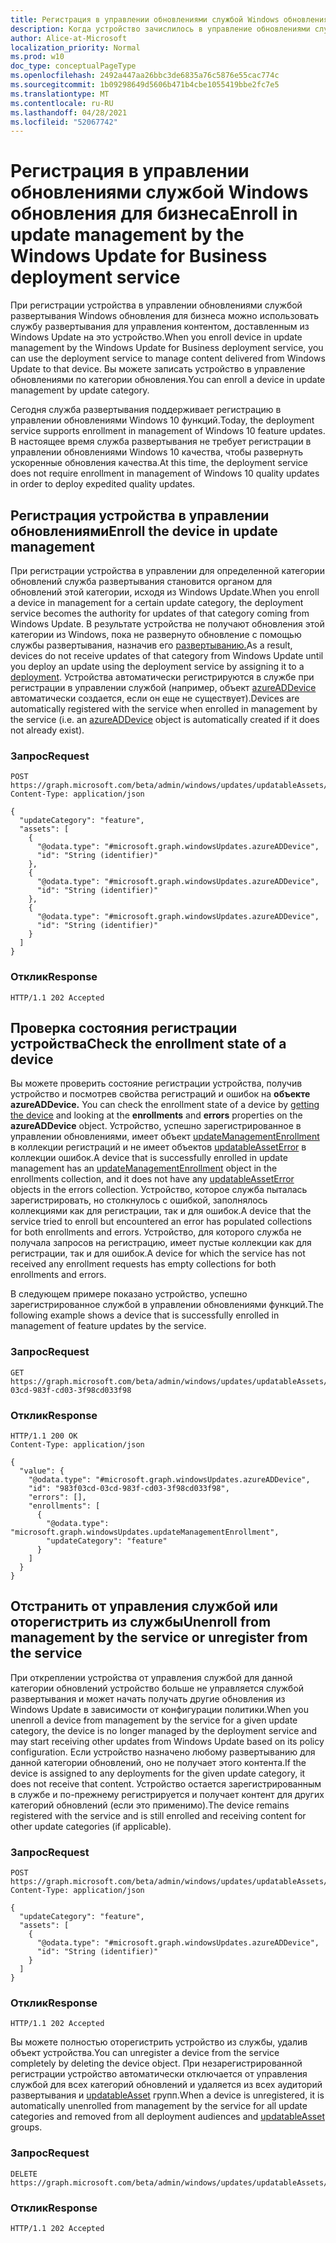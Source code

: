 ```yaml
---
title: Регистрация в управлении обновлениями службой Windows обновления для бизнеса
description: Когда устройство зачислилось в управление обновлениями службой развертывания Windows для бизнеса, вы можете использовать службу развертывания для управления контентом, доставленным из Windows Update на это устройство.
author: Alice-at-Microsoft
localization_priority: Normal
ms.prod: w10
doc_type: conceptualPageType
ms.openlocfilehash: 2492a447aa26bbc3de6835a76c5876e55cac774c
ms.sourcegitcommit: 1b09298649d5606b471b4cbe1055419bbe2fc7e5
ms.translationtype: MT
ms.contentlocale: ru-RU
ms.lasthandoff: 04/28/2021
ms.locfileid: "52067742"
---
```

# <a name="enroll-in-update-management-by-the-windows-update-for-business-deployment-service"></a><span data-ttu-id="a7aee-103">Регистрация в управлении обновлениями службой Windows обновления для бизнеса</span><span class="sxs-lookup"><span data-stu-id="a7aee-103">Enroll in update management by the Windows Update for Business deployment service</span></span>

<span data-ttu-id="a7aee-104">При регистрации устройства в управлении обновлениями службой развертывания Windows обновления для бизнеса можно использовать службу развертывания для управления контентом, доставленным из Windows Update на это устройство.</span><span class="sxs-lookup"><span data-stu-id="a7aee-104">When you enroll device in update management by the Windows Update for Business deployment service, you can use the deployment service to manage content delivered from Windows Update to that device.</span></span> <span data-ttu-id="a7aee-105">Вы можете записать устройство в управление обновлениями по категории обновления.</span><span class="sxs-lookup"><span data-stu-id="a7aee-105">You can enroll a device in update management by update category.</span></span>

<span data-ttu-id="a7aee-106">Сегодня служба развертывания поддерживает регистрацию в управлении обновлениями Windows 10 функций.</span><span class="sxs-lookup"><span data-stu-id="a7aee-106">Today, the deployment service supports enrollment in management of Windows 10 feature updates.</span></span> <span data-ttu-id="a7aee-107">В настоящее время служба развертывания не требует регистрации в управлении обновлениями Windows 10 качества, чтобы развернуть ускоренные обновления качества.</span><span class="sxs-lookup"><span data-stu-id="a7aee-107">At this time, the deployment service does not require enrollment in management of Windows 10 quality updates in order to deploy expedited quality updates.</span></span>

## <a name="enroll-the-device-in-update-management"></a><span data-ttu-id="a7aee-108">Регистрация устройства в управлении обновлениями</span><span class="sxs-lookup"><span data-stu-id="a7aee-108">Enroll the device in update management</span></span>

<span data-ttu-id="a7aee-109">При регистрации устройства в управлении для определенной категории обновлений служба развертывания становится органом для обновлений этой категории, исходя из Windows Update.</span><span class="sxs-lookup"><span data-stu-id="a7aee-109">When you enroll a device in management for a certain update category, the deployment service becomes the authority for updates of that category coming from Windows Update.</span></span> <span data-ttu-id="a7aee-110">В результате устройства не получают обновления этой категории из Windows, пока не развернуто обновление с помощью службы развертывания, назначив его [развертыванию.](windowsupdates-deployments.md)</span><span class="sxs-lookup"><span data-stu-id="a7aee-110">As a result, devices do not receive updates of that category from Windows Update until you deploy an update using the deployment service by assigning it to a [deployment](windowsupdates-deployments.md).</span></span> <span data-ttu-id="a7aee-111">Устройства автоматически регистрируются в службе при регистрации в управлении службой (например, объект [azureADDevice](/graph/api/resources/windowsupdates-azureaddevice.md) автоматически создается, если он еще не существует).</span><span class="sxs-lookup"><span data-stu-id="a7aee-111">Devices are automatically registered with the service when enrolled in management by the service (i.e. an [azureADDevice](/graph/api/resources/windowsupdates-azureaddevice.md) object is automatically created if it does not already exist).</span></span>

### <a name="request"></a><span data-ttu-id="a7aee-112">Запрос</span><span class="sxs-lookup"><span data-stu-id="a7aee-112">Request</span></span>

``` http
POST https://graph.microsoft.com/beta/admin/windows/updates/updatableAssets/enrollAssets
Content-Type: application/json

{
  "updateCategory": "feature",
  "assets": [
    {
      "@odata.type": "#microsoft.graph.windowsUpdates.azureADDevice",
      "id": "String (identifier)"
    },
    {
      "@odata.type": "#microsoft.graph.windowsUpdates.azureADDevice",
      "id": "String (identifier)"
    },
    {
      "@odata.type": "#microsoft.graph.windowsUpdates.azureADDevice",
      "id": "String (identifier)"
    }
  ]
}
```

### <a name="response"></a><span data-ttu-id="a7aee-113">Отклик</span><span class="sxs-lookup"><span data-stu-id="a7aee-113">Response</span></span>

``` http
HTTP/1.1 202 Accepted
```

## <a name="check-the-enrollment-state-of-a-device"></a><span data-ttu-id="a7aee-114">Проверка состояния регистрации устройства</span><span class="sxs-lookup"><span data-stu-id="a7aee-114">Check the enrollment state of a device</span></span>

<span data-ttu-id="a7aee-115">Вы можете проверить состояние регистрации [](/graph/api/windowsupdates-azureaddevice-get) устройства, получив устройство  и посмотрев свойства регистраций и ошибок на **объекте azureADDevice.** </span><span class="sxs-lookup"><span data-stu-id="a7aee-115">You can check the enrollment state of a device by [getting the device](/graph/api/windowsupdates-azureaddevice-get) and looking at the **enrollments** and **errors** properties on the **azureADDevice** object.</span></span> <span data-ttu-id="a7aee-116">Устройство, успешно зарегистрированное в управлении обновлениями, имеет объект [updateManagementEnrollment](/graph/api/resources/windowsupdates-updatemanagementenrollment) в коллекции регистраций и не имеет объектов [updatableAssetError](/graph/api/resources/windowsupdates-updatableasseterror) в коллекции ошибок.</span><span class="sxs-lookup"><span data-stu-id="a7aee-116">A device that is successfully enrolled in update management has an [updateManagementEnrollment](/graph/api/resources/windowsupdates-updatemanagementenrollment) object in the enrollments collection, and it does not have any [updatableAssetError](/graph/api/resources/windowsupdates-updatableasseterror) objects in the errors collection.</span></span> <span data-ttu-id="a7aee-117">Устройство, которое служба пыталась зарегистрировать, но столкнулось с ошибкой, заполнялось коллекциями как для регистрации, так и для ошибок.</span><span class="sxs-lookup"><span data-stu-id="a7aee-117">A device that the service tried to enroll but encountered an error has populated collections for both enrollments and errors.</span></span> <span data-ttu-id="a7aee-118">Устройство, для которого служба не получала запросов на регистрацию, имеет пустые коллекции как для регистрации, так и для ошибок.</span><span class="sxs-lookup"><span data-stu-id="a7aee-118">A device for which the service has not received any enrollment requests has empty collections for both enrollments and errors.</span></span>

<span data-ttu-id="a7aee-119">В следующем примере показано устройство, успешно зарегистрированное службой в управлении обновлениями функций.</span><span class="sxs-lookup"><span data-stu-id="a7aee-119">The following example shows a device that is successfully enrolled in management of feature updates by the service.</span></span>

### <a name="request"></a><span data-ttu-id="a7aee-120">Запрос</span><span class="sxs-lookup"><span data-stu-id="a7aee-120">Request</span></span>

```http
GET https://graph.microsoft.com/beta/admin/windows/updates/updatableAssets/983f03cd-03cd-983f-cd03-3f98cd033f98
```

### <a name="response"></a><span data-ttu-id="a7aee-121">Отклик</span><span class="sxs-lookup"><span data-stu-id="a7aee-121">Response</span></span>
``` http
HTTP/1.1 200 OK
Content-Type: application/json

{
  "value": {
    "@odata.type": "#microsoft.graph.windowsUpdates.azureADDevice",
    "id": "983f03cd-03cd-983f-cd03-3f98cd033f98",
    "errors": [],
    "enrollments": [
      {
        "@odata.type": "microsoft.graph.windowsUpdates.updateManagementEnrollment",
        "updateCategory": "feature"
      }
    ]
  }
}
```

## <a name="unenroll-from-management-by-the-service-or-unregister-from-the-service"></a><span data-ttu-id="a7aee-122">Отстранить от управления службой или оторегистрить из службы</span><span class="sxs-lookup"><span data-stu-id="a7aee-122">Unenroll from management by the service or unregister from the service</span></span> 

<span data-ttu-id="a7aee-123">При откреплении устройства от управления службой для данной категории обновлений устройство больше не управляется службой развертывания и может начать получать другие обновления из Windows Update в зависимости от конфигурации политики.</span><span class="sxs-lookup"><span data-stu-id="a7aee-123">When you unenroll a device from management by the service for a given update category, the device is no longer managed by the deployment service and may start receiving other updates from Windows Update based on its policy configuration.</span></span> <span data-ttu-id="a7aee-124">Если устройство назначено любому развертыванию для данной категории обновлений, оно не получает этого контента.</span><span class="sxs-lookup"><span data-stu-id="a7aee-124">If the device is assigned to any deployments for the given update category, it does not receive that content.</span></span> <span data-ttu-id="a7aee-125">Устройство остается зарегистрированным в службе и по-прежнему регистрируется и получает контент для других категорий обновлений (если это применимо).</span><span class="sxs-lookup"><span data-stu-id="a7aee-125">The device remains registered with the service and is still enrolled and receiving content for other update categories (if applicable).</span></span>

### <a name="request"></a><span data-ttu-id="a7aee-126">Запрос</span><span class="sxs-lookup"><span data-stu-id="a7aee-126">Request</span></span>

``` http
POST https://graph.microsoft.com/beta/admin/windows/updates/updatableAssets/unenrollAssets
Content-Type: application/json

{
  "updateCategory": "feature",
  "assets": [
    {
      "@odata.type": "#microsoft.graph.windowsUpdates.azureADDevice",
      "id": "String (identifier)"
    }
  ]
}
```

### <a name="response"></a><span data-ttu-id="a7aee-127">Отклик</span><span class="sxs-lookup"><span data-stu-id="a7aee-127">Response</span></span>

``` http
HTTP/1.1 202 Accepted
```

<span data-ttu-id="a7aee-128">Вы можете полностью оторегистрить устройство из службы, удалив объект устройства.</span><span class="sxs-lookup"><span data-stu-id="a7aee-128">You can unregister a device from the service completely by deleting the device object.</span></span> <span data-ttu-id="a7aee-129">При незарегистрированной регистрации устройство автоматически отключается от управления службой для всех категорий обновлений и удаляется из всех аудиторий развертывания и [updatableAsset](/graph/api/resources/windowsupdates-updatableasset) групп.</span><span class="sxs-lookup"><span data-stu-id="a7aee-129">When a device is unregistered, it is automatically unenrolled from management by the service for all update categories and removed from all deployment audiences and [updatableAsset](/graph/api/resources/windowsupdates-updatableasset) groups.</span></span>

### <a name="request"></a><span data-ttu-id="a7aee-130">Запрос</span><span class="sxs-lookup"><span data-stu-id="a7aee-130">Request</span></span>

``` http
DELETE https://graph.microsoft.com/beta/admin/windows/updates/updatableAssets/{azureADDeviceId}
```

### <a name="response"></a><span data-ttu-id="a7aee-131">Отклик</span><span class="sxs-lookup"><span data-stu-id="a7aee-131">Response</span></span>
``` http
HTTP/1.1 202 Accepted
```

